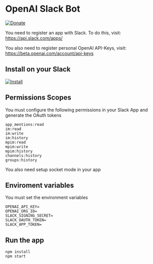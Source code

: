 # OpenAI Slack Bot 

[![Donate](https://img.shields.io/badge/Donate-PayPal-green.svg)](https://paypal.me/webfactorystudio)

You need to register an app with Slack. To do this, visit: https://api.slack.com/apps/

You also need to register personal OpenAI API-Keys, visit: https://beta.openai.com/account/api-keys

## Install on your Slack

[![Install](https://img.shields.io/badge/slack.svg)](https://openai-slackbot.onrender.com/slack/install)


## Permissions Scopes

You must configure the following permissions in your Slack App and generate the OAuth tokens

```
app_mentions:read
im:read
im:write
im:history
mpim:read
mpim:write
mpim:history
channels:history
groups:history
```

You also need setup socket mode in your app

## Enviroment variables

You must set the environment variables

```
OPENAI_API_KEY=
OPENAI_ORG_ID=
SLACK_SIGNING_SECRET=
SLACK_OAUTH_TOKEN=
SLACK_APP_TOKEN=
```

## Run the app

```
npm install
npm start
```
